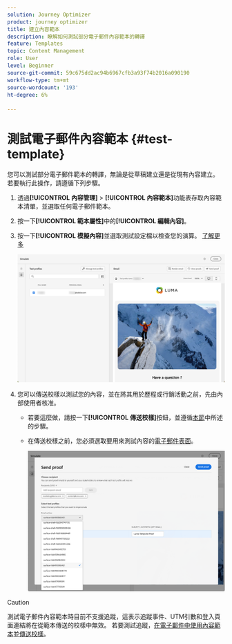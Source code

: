 ```yaml
---
solution: Journey Optimizer
product: journey optimizer
title: 建立內容範本
description: 瞭解如何測試部分電子郵件內容範本的轉譯
feature: Templates
topic: Content Management
role: User
level: Beginner
source-git-commit: 59c675dd2ac94b6967cfb3a93f74b2016a090190
workflow-type: tm+mt
source-wordcount: '193'
ht-degree: 6%

---
```


# 測試電子郵件內容範本 {#test-template}

您可以測試部分電子郵件範本的轉譯，無論是從草稿建立還是從現有內容建立。 若要執行此操作，請遵循下列步驟。

1. 透過&#x200B;**[!UICONTROL 內容管理]** > **[!UICONTROL 內容範本]**&#x200B;功能表存取內容範本清單，並選取任何電子郵件範本。

1. 按一下&#x200B;**[!UICONTROL 範本屬性]**&#x200B;中的&#x200B;**[!UICONTROL 編輯內容]**。

1. 按一下&#x200B;**[!UICONTROL 模擬內容]**&#x200B;並選取測試設定檔以檢查您的演算。 [了解更多](../content-management/preview-test.md)

   ![](assets/content-template-stimulate.png)

1. 您可以傳送校樣以測試您的內容，並在將其用於歷程或行銷活動之前，先由內部使用者核准。

   * 若要這麼做，請按一下&#x200B;**[!UICONTROL 傳送校樣]**&#x200B;按鈕，並遵循[本節](../content-management/proofs.md)中所述的步驟。

   * 在傳送校樣之前，您必須選取要用來測試內容的[電子郵件表面](../configuration/channel-surfaces.md)。

     ![](assets/content-template-stimulate-proof-surface.png)

>[!CAUTION]
>
>測試電子郵件內容範本時目前不支援追蹤，這表示追蹤事件、UTM引數和登入頁面連結將在從範本傳送的校樣中無效。 若要測試追蹤，[在電子郵件中使用內容範本](../email/use-email-templates.md)並[傳送校樣](../content-management/preview-test.md#send-proofs)。
